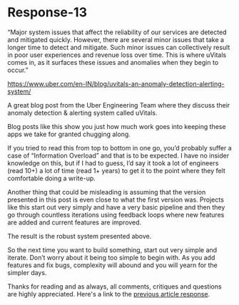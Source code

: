 # Response-13

“Major system issues that affect the reliability of our services are
detected and mitigated quickly. However, there are several minor issues
that take a longer time to detect and mitigate. Such minor issues can
collectively result in poor user experiences and revenue loss over time.
This is where uVitals comes in, as it surfaces these issues and
anomalies when they begin to occur.”

<https://www.uber.com/en-IN/blog/uvitals-an-anomaly-detection-alerting-system/>

A great blog post from the Uber Engineering Team where they discuss
their anomaly detection & alerting system called uVitals.

Blog posts like this show you just how much work goes into keeping these
apps we take for granted chugging along.

If you tried to read this from top to bottom in one go, you’d probably
suffer a case of “Information Overload” and that is to be expected. I
have no insider knowledge on this, but if I had to guess, I’d say it
took a lot of engineers (read 10+) a lot of time (read 1+ years) to get
it to the point where they felt comfortable doing a write-up.

Another thing that could be misleading is assuming that the version
presented in this post is even close to what the first version was.
Projects like this start out very simply and have a very basic pipeline
and then they go through countless iterations using feedback loops where
new features are added and current features are improved.

The result is the robust system presented above.

So the next time you want to build something, start out very simple and
iterate. Don’t worry about it being too simple to begin with. As you add
features and fix bugs, complexity will abound and you will yearn for the
simpler days.

Thanks for reading and as always, all comments, critiques and questions
are highly appreciated. Here's a link to the [previous article response](https://github.com/n6ls0n/article-responses/blob/master/response-12.md).
